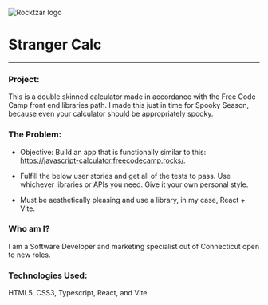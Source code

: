 ![Rocktzar logo](https://res.cloudinary.com/mpauldesigns/image/upload/c_scale,q_100,w_200/v1540421311/rocktzar_red.png)

# Stranger Calc

---

### Project:

This is a double skinned calculator made in accordance with the Free Code Camp front end libraries path.
I made this just in time for Spooky Season, because even your calculator should be appropriately spooky. 

### The Problem:

* Objective: Build an app that is functionally similar to this: https://javascript-calculator.freecodecamp.rocks/.

* Fulfill the below user stories and get all of the tests to pass. Use whichever libraries or APIs you need. Give it your own personal style.

* Must be aesthetically pleasing and use a library, in my case, React + Vite. 

### Who am I?

I am a Software Developer and marketing specialist out of Connecticut open to new roles.

### Technologies Used:

HTML5, CSS3, Typescript, React, and Vite

